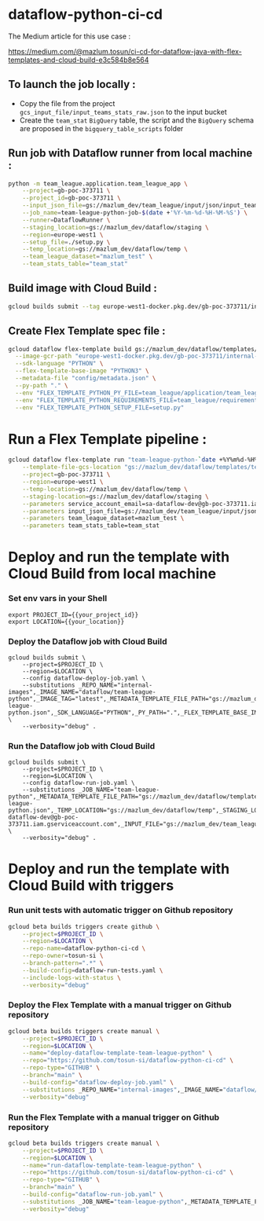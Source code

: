 # dataflow-python-ci-cd

The Medium article for this use case :

https://medium.com/@mazlum.tosun/ci-cd-for-dataflow-java-with-flex-templates-and-cloud-build-e3c584b8e564


## To launch the job locally :

- Copy the file from the project `gcs_input_file/input_teams_stats_raw.json` to the input bucket
- Create the `team_stat` `BigQuery` table, the script and the `BigQuery` schema are proposed in the `bigquery_table_scripts` folder


## Run job with Dataflow runner from local machine :

```bash
python -m team_league.application.team_league_app \
    --project=gb-poc-373711 \
    --project_id=gb-poc-373711 \
    --input_json_file=gs://mazlum_dev/team_league/input/json/input_teams_stats_raw.json \
    --job_name=team-league-python-job-$(date +'%Y-%m-%d-%H-%M-%S') \
    --runner=DataflowRunner \
    --staging_location=gs://mazlum_dev/dataflow/staging \
    --region=europe-west1 \
    --setup_file=./setup.py \
    --temp_location=gs://mazlum_dev/dataflow/temp \
    --team_league_dataset="mazlum_test" \
    --team_stats_table="team_stat"
```

## Build image with Cloud Build :

```bash
gcloud builds submit --tag europe-west1-docker.pkg.dev/gb-poc-373711/internal-images/dataflow/team-league-python:latest .
```

## Create Flex Template spec file :

```bash
gcloud dataflow flex-template build gs://mazlum_dev/dataflow/templates/team_league/python/team-league-python.json \
  --image-gcr-path "europe-west1-docker.pkg.dev/gb-poc-373711/internal-images/dataflow/team-league-python:latest" \
  --sdk-language "PYTHON" \
  --flex-template-base-image "PYTHON3" \
  --metadata-file "config/metadata.json" \
  --py-path "." \
  --env "FLEX_TEMPLATE_PYTHON_PY_FILE=team_league/application/team_league_app.py" \
  --env "FLEX_TEMPLATE_PYTHON_REQUIREMENTS_FILE=team_league/requirements.txt" \
  --env "FLEX_TEMPLATE_PYTHON_SETUP_FILE=setup.py"
```

# Run a Flex Template pipeline :

```bash
gcloud dataflow flex-template run "team-league-python-`date +%Y%m%d-%H%M%S`" \
    --template-file-gcs-location "gs://mazlum_dev/dataflow/templates/team_league/python/team-league-python.json" \
    --project=gb-poc-373711 \
    --region=europe-west1 \
    --temp-location=gs://mazlum_dev/dataflow/temp \
    --staging-location=gs://mazlum_dev/dataflow/staging \
    --parameters service_account_email=sa-dataflow-dev@gb-poc-373711.iam.gserviceaccount.com \
    --parameters input_json_file=gs://mazlum_dev/team_league/input/json/input_teams_stats_raw.json \
    --parameters team_league_dataset=mazlum_test \
    --parameters team_stats_table=team_stat
```

# Deploy and run the template with Cloud Build from local machine

### Set env vars in your Shell

```shell
export PROJECT_ID={{your_project_id}}
export LOCATION={{your_location}}
```

### Deploy the Dataflow job with Cloud Build

```shell
gcloud builds submit \
    --project=$PROJECT_ID \
    --region=$LOCATION \
    --config dataflow-deploy-job.yaml \
    --substitutions _REPO_NAME="internal-images",_IMAGE_NAME="dataflow/team-league-python",_IMAGE_TAG="latest",_METADATA_TEMPLATE_FILE_PATH="gs://mazlum_dev/dataflow/templates/team_league/python/team-league-python.json",_SDK_LANGUAGE="PYTHON",_PY_PATH=".",_FLEX_TEMPLATE_BASE_IMAGE="PYTHON3",_METADATA_FILE="config/metadata.json",_FLEX_TEMPLATE_PYTHON_PY_FILE="team_league/application/team_league_app.py",_FLEX_TEMPLATE_PYTHON_REQUIREMENTS_FILE="team_league/requirements.txt" \
    --verbosity="debug" .
```

### Run the Dataflow job with Cloud Build

```shell
gcloud builds submit \
    --project=$PROJECT_ID \
    --region=$LOCATION \
    --config dataflow-run-job.yaml \
    --substitutions _JOB_NAME="team-league-python",_METADATA_TEMPLATE_FILE_PATH="gs://mazlum_dev/dataflow/templates/team_league/python/team-league-python.json",_TEMP_LOCATION="gs://mazlum_dev/dataflow/temp",_STAGING_LOCATION="gs://mazlum_dev/dataflow/staging",_SA_EMAIL="sa-dataflow-dev@gb-poc-373711.iam.gserviceaccount.com",_INPUT_FILE="gs://mazlum_dev/team_league/input/json/input_teams_stats_raw.json",_SIDE_INPUT_FILE="gs://mazlum_dev/team_league/input/json/input_team_slogans.json",_TEAM_LEAGUE_DATASET="mazlum_test",_TEAM_STATS_TABLE="team_stat" \
    --verbosity="debug" .
```

# Deploy and run the template with Cloud Build with triggers

### Run unit tests with automatic trigger on Github repository

```bash
gcloud beta builds triggers create github \
    --project=$PROJECT_ID \
    --region=$LOCATION \
    --repo-name=dataflow-python-ci-cd \
    --repo-owner=tosun-si \
    --branch-pattern=".*" \
    --build-config=dataflow-run-tests.yaml \
    --include-logs-with-status \
    --verbosity="debug"
```

### Deploy the Flex Template with a manual trigger on Github repository

```bash
gcloud beta builds triggers create manual \
    --project=$PROJECT_ID \
    --region=$LOCATION \
    --name="deploy-dataflow-template-team-league-python" \
    --repo="https://github.com/tosun-si/dataflow-python-ci-cd" \
    --repo-type="GITHUB" \
    --branch="main" \
    --build-config="dataflow-deploy-job.yaml" \
    --substitutions _REPO_NAME="internal-images",_IMAGE_NAME="dataflow/team-league-python",_IMAGE_TAG="latest",_METADATA_TEMPLATE_FILE_PATH="gs://mazlum_dev/dataflow/templates/team_league/python/team-league-python.json",_SDK_LANGUAGE="PYTHON",_FLEX_TEMPLATE_BASE_IMAGE="PYTHON3",_PY_PATH=".",_FLEX_TEMPLATE_PYTHON_PY_FILE="team_league/application/team_league_app.py",_FLEX_TEMPLATE_PYTHON_REQUIREMENTS_FILE="team_league/requirements.txt" \
    --verbosity="debug"
```

### Run the Flex Template with a manual trigger on Github repository

```bash
gcloud beta builds triggers create manual \
    --project=$PROJECT_ID \
    --region=$LOCATION \
    --name="run-dataflow-template-team-league-python" \
    --repo="https://github.com/tosun-si/dataflow-python-ci-cd" \
    --repo-type="GITHUB" \
    --branch="main" \
    --build-config="dataflow-run-job.yaml" \
    --substitutions _JOB_NAME="team-league-python",_METADATA_TEMPLATE_FILE_PATH="gs://mazlum_dev/dataflow/templates/team_league/python/team-league-python.json",_TEMP_LOCATION="gs://mazlum_dev/dataflow/temp",_STAGING_LOCATION="gs://mazlum_dev/dataflow/staging",_SA_EMAIL="sa-dataflow-dev@gb-poc-373711.iam.gserviceaccount.com",_INPUT_FILE="gs://mazlum_dev/team_league/input/json/input_teams_stats_raw.json",_TEAM_LEAGUE_DATASET="mazlum_test",_TEAM_STATS_TABLE="team_stat" \
    --verbosity="debug"
```

